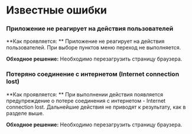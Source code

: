 # Известные ошибки

### Приложение не реагирует на действия пользователей

**Как проявляется: **
Приложение не реагирует на действия пользователей. При выборе пунктов меню переход не выполняется. 

**Обходное решение:** 
Необходимо перезагрузить страницу браузера.

### Потеряно соединение с интернетом (Internet connection lost)

**Как проявляется: **
При выполнении действия появляется предупреждение о потере соединения с интернетом - Internet connection lost.
Дальнейшие действия не приводят к результату, как в разделе выше.

**Обходное решение:** 
Необходимо перезагрузить страницу браузера.


